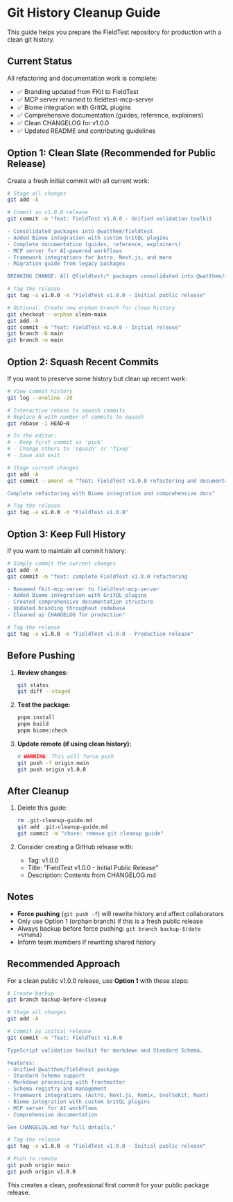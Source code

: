 # Git History Cleanup Guide

This guide helps you prepare the FieldTest repository for production with a clean git history.

## Current Status

All refactoring and documentation work is complete:
- ✅ Branding updated from FKit to FieldTest
- ✅ MCP server renamed to fieldtest-mcp-server
- ✅ Biome integration with GritQL plugins
- ✅ Comprehensive documentation (guides, reference, explainers)
- ✅ Clean CHANGELOG for v1.0.0
- ✅ Updated README and contributing guidelines

## Option 1: Clean Slate (Recommended for Public Release)

Create a fresh initial commit with all current work:

```bash
# Stage all changes
git add -A

# Commit as v1.0.0 release
git commit -m "feat: FieldTest v1.0.0 - Unified validation toolkit

- Consolidated packages into @watthem/fieldtest
- Added Biome integration with custom GritQL plugins
- Complete documentation (guides, reference, explainers)
- MCP server for AI-powered workflows
- Framework integrations for Astro, Next.js, and more
- Migration guide from legacy packages

BREAKING CHANGE: All @fieldtest/* packages consolidated into @watthem/fieldtest"

# Tag the release
git tag -a v1.0.0 -m "FieldTest v1.0.0 - Initial public release"

# Optional: Create new orphan branch for clean history
git checkout --orphan clean-main
git add -A
git commit -m "feat: FieldTest v1.0.0 - Initial release"
git branch -D main
git branch -m main
```

## Option 2: Squash Recent Commits

If you want to preserve some history but clean up recent work:

```bash
# View commit history
git log --oneline -20

# Interactive rebase to squash commits
# Replace N with number of commits to squash
git rebase -i HEAD~N

# In the editor:
# - Keep first commit as 'pick'
# - Change others to 'squash' or 'fixup'
# - Save and exit

# Stage current changes
git add -A
git commit --amend -m "feat: FieldTest v1.0.0 refactoring and documentation

Complete refactoring with Biome integration and comprehensive docs"

# Tag the release
git tag -a v1.0.0 -m "FieldTest v1.0.0"
```

## Option 3: Keep Full History

If you want to maintain all commit history:

```bash
# Simply commit the current changes
git add -A
git commit -m "feat: complete FieldTest v1.0.0 refactoring

- Renamed fkit-mcp-server to fieldtest-mcp-server
- Added Biome integration with GritQL plugins
- Created comprehensive documentation structure
- Updated branding throughout codebase
- Cleaned up CHANGELOG for production"

# Tag the release
git tag -a v1.0.0 -m "FieldTest v1.0.0 - Production release"
```

## Before Pushing

1. **Review changes:**
   ```bash
   git status
   git diff --staged
   ```

2. **Test the package:**
   ```bash
   pnpm install
   pnpm build
   pnpm biome:check
   ```

3. **Update remote (if using clean history):**
   ```bash
   # WARNING: This will force push
   git push -f origin main
   git push origin v1.0.0
   ```

## After Cleanup

1. Delete this guide:
   ```bash
   rm .git-cleanup-guide.md
   git add .git-cleanup-guide.md
   git commit -m "chore: remove git cleanup guide"
   ```

2. Consider creating a GitHub release with:
   - Tag: v1.0.0
   - Title: "FieldTest v1.0.0 - Initial Public Release"
   - Description: Contents from CHANGELOG.md

## Notes

- **Force pushing** (`git push -f`) will rewrite history and affect collaborators
- Only use Option 1 (orphan branch) if this is a fresh public release
- Always backup before force pushing: `git branch backup-$(date +%Y%m%d)`
- Inform team members if rewriting shared history

## Recommended Approach

For a clean public v1.0.0 release, use **Option 1** with these steps:

```bash
# Create backup
git branch backup-before-cleanup

# Stage all changes
git add -A

# Commit as initial release
git commit -m "feat: FieldTest v1.0.0

TypeScript validation toolkit for markdown and Standard Schema.

Features:
- Unified @watthem/fieldtest package
- Standard Schema support
- Markdown processing with frontmatter
- Schema registry and management
- Framework integrations (Astro, Next.js, Remix, SvelteKit, Nuxt)
- Biome integration with custom GritQL plugins
- MCP server for AI workflows
- Comprehensive documentation

See CHANGELOG.md for full details."

# Tag the release
git tag -a v1.0.0 -m "FieldTest v1.0.0 - Initial public release"

# Push to remote
git push origin main
git push origin v1.0.0
```

This creates a clean, professional first commit for your public package release.
